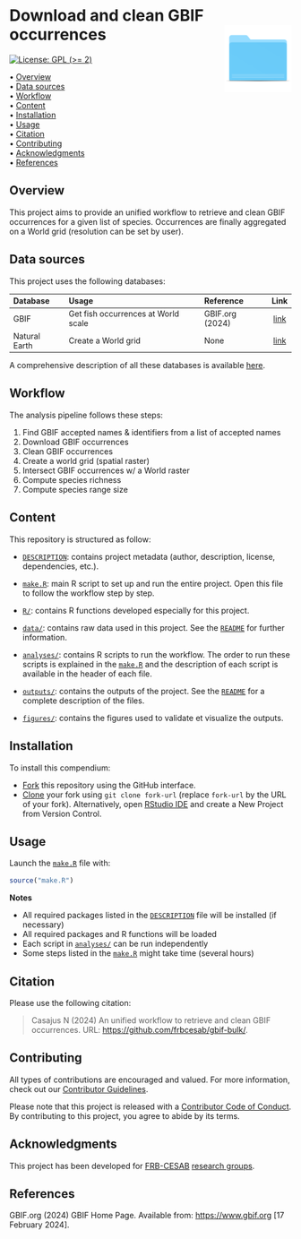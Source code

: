 
<!-- README.md is generated from README.Rmd. Please edit that file -->

# Download and clean GBIF occurrences <img src="https://raw.githubusercontent.com/FRBCesab/templates/main/logos/compendium-sticker.png" align="right" style="float:right; height:120px;"/>

<!-- badges: start -->

[![License: GPL (\>=
2)](https://img.shields.io/badge/License-GPL%20%28%3E%3D%202%29-blue.svg)](https://choosealicense.com/licenses/gpl-2.0/)
<!-- badges: end -->

<p align="left">
• <a href="#overview">Overview</a><br> • <a href="#data-sources">Data
sources</a><br> • <a href="#workflow">Workflow</a><br> •
<a href="#content">Content</a><br> •
<a href="#installation">Installation</a><br> •
<a href="#usage">Usage</a><br> • <a href="#citation">Citation</a><br> •
<a href="#contributing">Contributing</a><br> •
<a href="#acknowledgments">Acknowledgments</a><br> •
<a href="#references">References</a>
</p>

## Overview

This project aims to provide an unified workflow to retrieve and clean
GBIF occurrences for a given list of species. Occurrences are finally
aggregated on a World grid (resolution can be set by user).

## Data sources

This project uses the following databases:

| Database      | Usage                               | Reference       |                   Link                   |
|:--------------|:------------------------------------|:----------------|:----------------------------------------:|
| GBIF          | Get fish occurrences at World scale | GBIF.org (2024) |      [link](https://www.gbif.org/)       |
| Natural Earth | Create a World grid                 | None            | [link](https://www.naturalearthdata.com) |

A comprehensive description of all these databases is available
[here](https://github.com/frbcesab/gbif-bulk/blob/main/data/README.md).

## Workflow

The analysis pipeline follows these steps:

1.  Find GBIF accepted names & identifiers from a list of accepted names
2.  Download GBIF occurrences
3.  Clean GBIF occurrences
4.  Create a world grid (spatial raster)
5.  Intersect GBIF occurrences w/ a World raster
6.  Compute species richness
7.  Compute species range size

## Content

This repository is structured as follow:

- [`DESCRIPTION`](https://github.com/frbcesab/gbif-bulk/blob/main/DESCRIPTION):
  contains project metadata (author, description, license, dependencies,
  etc.).

- [`make.R`](https://github.com/frbcesab/gbif-bulk/blob/main/make.R):
  main R script to set up and run the entire project. Open this file to
  follow the workflow step by step.

- [`R/`](https://github.com/frbcesab/gbif-bulk/blob/main/R): contains R
  functions developed especially for this project.

- [`data/`](https://github.com/frbcesab/gbif-bulk/blob/main/data):
  contains raw data used in this project. See the
  [`README`](https://github.com/frbcesab/gbif-bulk/blob/main/data/README.md)
  for further information.

- [`analyses/`](https://github.com/frbcesab/gbif-bulk/blob/main/analyses):
  contains R scripts to run the workflow. The order to run these scripts
  is explained in the
  [`make.R`](https://github.com/frbcesab/gbif-bulk/blob/main/make.R) and
  the description of each script is available in the header of each
  file.

- [`outputs/`](https://github.com/frbcesab/gbif-bulk/blob/main/outputs):
  contains the outputs of the project. See the
  [`README`](https://github.com/frbcesab/gbif-bulk/blob/main/outputs/README.md)
  for a complete description of the files.

- [`figures/`](https://github.com/frbcesab/gbif-bulk/blob/main/figures):
  contains the figures used to validate et visualize the outputs.

## Installation

To install this compendium:

- [Fork](https://docs.github.com/en/get-started/quickstart/contributing-to-projects)
  this repository using the GitHub interface.
- [Clone](https://docs.github.com/en/repositories/creating-and-managing-repositories/cloning-a-repository)
  your fork using `git clone fork-url` (replace `fork-url` by the URL of
  your fork). Alternatively, open [RStudio
  IDE](https://posit.co/products/open-source/rstudio/) and create a New
  Project from Version Control.

## Usage

Launch the
[`make.R`](https://github.com/frbcesab/gbif-bulk/blob/main/make.R) file
with:

``` r
source("make.R")
```

**Notes**

- All required packages listed in the
  [`DESCRIPTION`](https://github.com/frbcesab/gbif-bulk/blob/main/DESCRIPTION)
  file will be installed (if necessary)
- All required packages and R functions will be loaded
- Each script in
  [`analyses/`](https://github.com/frbcesab/gbif-bulk/blob/main/analyses)
  can be run independently
- Some steps listed in the
  [`make.R`](https://github.com/frbcesab/gbif-bulk/blob/main/make.R)
  might take time (several hours)

## Citation

Please use the following citation:

> Casajus N (2024) An unified workflow to retrieve and clean GBIF
> occurrences. URL: <https://github.com/frbcesab/gbif-bulk/>.

## Contributing

All types of contributions are encouraged and valued. For more
information, check out our [Contributor
Guidelines](https://github.com/frbcesab/gbif-bulk/blob/main/CONTRIBUTING.md).

Please note that this project is released with a [Contributor Code of
Conduct](https://contributor-covenant.org/version/2/1/CODE_OF_CONDUCT.html).
By contributing to this project, you agree to abide by its terms.

## Acknowledgments

This project has been developed for
[FRB-CESAB](https://www.fondationbiodiversite.fr/en/about-the-foundation/le-cesab/)
[research
groups](https://www.fondationbiodiversite.fr/en/the-frb-in-action/programs-and-projects/le-cesab/).

## References

GBIF.org (2024) GBIF Home Page. Available from: <https://www.gbif.org>
\[17 February 2024\].
